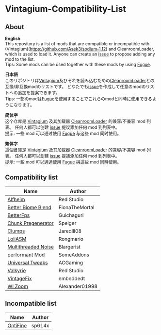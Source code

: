 # Vintagium-Compatibility-List
## About  
**English**  
This repository is a list of mods that are compatible or incompatible with (Vintagium)(https://github.com/Asek3/sodium-1.12) and CleanroomLoader, which is used to load it. Anyone can create an [issue](https://github.com/daizu-007/Vintagium-Compatibility-List/issues) to propose adding any mod to the list.  
Tips: Some mods can be used together with these mods by using [Fugue](https://github.com/CleanroomMC/Fugue).  
  
**日本語**  
このリポジトリは[Vintagium](https://github.com/Asek3/sodium-1.12)及びそれを読み込むための[CleanroomLoader](https://github.com/CleanroomMC/CleanroomMMC)との互換/非互換modのリストです。
どなたでも[issue](https://github.com/daizu-007/Vintagium-Compatibility-List/issues)を作成して任意のmodのリストへの追加を提案できます。  
Tips: 一部のmodは[Fugue](https://github.com/CleanroomMC/Fugue)を使用することでこれらのmodと同時に使用できるようになります。  
  
**简体字**  
这个仓库是 [Vintagium](https://github.com/Asek3/sodium-1.12) 及其加载器 [CleanroomLoader](https://github.com/CleanroomMC/CleanroomMMC) 的兼容/不兼容 mod 列表。 任何人都可以创建 [issue](https://github.com/daizu-007/Vintagium-Compatibility-List/issues) 提议添加任何 mod 到列表中。  
提示: 一些 mod 可以通过使用 [Fugue](https://github.com/CleanroomMC/Fugue) 与这些 mod 同时使用。 
  
**繁体字**  
這個倉庫是 [Vintagium](https://github.com/Asek3/sodium-1.12) 及其加載器 [CleanroomLoader](https://github.com/CleanroomMC/CleanroomMMC) 的兼容/不兼容 mod 列表。 任何人都可以創建 [issue](https://github.com/daizu-007/Vintagium-Compatibility-List/issues) 提議添加任何 mod 到列表中。  
提示: 一些 mod 可以通過使用 [Fugue](https://github.com/CleanroomMC/Fugue) 與這些 mod 同時使用。  

## Compatibility list
|Name|Author|
|----|----|
|[Alfheim](https://www.curseforge.com/minecraft/mc-mods/alfheim-lighting-engine)|Red Studio|
|[Better Biome Blend](https://github.com/FionaTheMortal/better-biome-blend)|FionaTheMortal|
|[BetterFps](https://www.curseforge.com/minecraft/mc-mods/betterfps)|Guichaguri|
|[Chunk Pregenerator](https://www.curseforge.com/projects/267193)|Speiger|
|[Clumps](https://www.curseforge.com/projects/256717)|Jaredlll08|
|[LoliASM](https://www.curseforge.com/projects/460609)|Rongmario|
|[Multithreaded Noise](http://bloodnbonesgaming.com/)|Blargerist|
|[performant Mod](https://www.curseforge.com/projects/354143)|SomeAddons|
|[Universal Tweaks](https://www.curseforge.com/projects/705000)|ACGaming|
|[Valkyrie](https://www.curseforge.com/projects/874067)|Red Studio|
|[VintageFix](https://www.curseforge.com/projects/871198)|embeddedt|
|[WI Zoom](https://www.curseforge.com/projects/349630)|Alexander01998|

## Incompatible list
|Name|Author|
|----|----|
|[OptiFine](https://optifine.net/)|sp614x|

